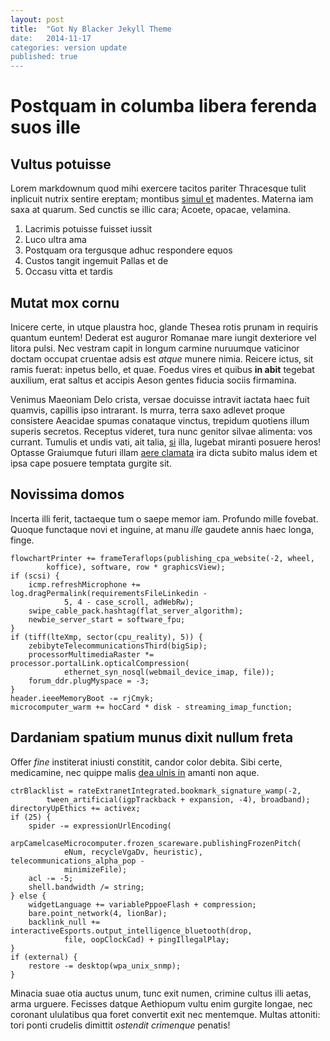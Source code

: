 ```yaml
---
layout: post
title:  "Got Ny Blacker Jekyll Theme
date:   2014-11-17
categories: version update
published: true
---
```

# Postquam in columba libera ferenda suos ille

## Vultus potuisse

Lorem markdownum quod mihi exercere tacitos pariter Thracesque tulit inplicuit
nutrix sentire ereptam; montibus [simul et](http://landyachtz.com/) madentes.
Materna iam saxa at quarum. Sed cunctis se illic cara; Acoete, opacae, velamina.

1. Lacrimis potuisse fuisset iussit
2. Luco ultra ama
3. Postquam ora tergusque adhuc respondere equos
4. Custos tangit ingemuit Pallas et de
5. Occasu vitta et tardis

## Mutat mox cornu

Inicere certe, in utque plaustra hoc, glande Thesea rotis prunam in requiris
quantum euntem! Dederat est auguror Romanae mare iungit dexteriore vel litora
pulsi. Nec vestram capit in longum carmine nuruumque vaticinor doctam occupat
cruentae adsis est *atque* munere nimia. Reicere ictus, sit ramis fuerat:
inpetus bello, et quae. Foedus vires et quibus **in abit** tegebat auxilium,
erat saltus et accipis Aeson gentes fiducia sociis firmamina.

Venimus Maeoniam Delo crista, versae docuisse intravit iactata haec fuit
quamvis, capillis ipso intrarant. Is murra, terra saxo adlevet proque consistere
Aeacidae spumas conataque vinctus, trepidum quotiens illum superis secretos.
Receptus videret, tura nunc genitor silvae alimenta: vos currant. Tumulis et
undis vati, ait talia, [si](http://jaspervdj.be/) illa, lugebat miranti posuere
heros! Optasse Graiumque futuri illam [aere clamata](http://example.com/) ira
dicta subito malus idem et ipsa cape posuere temptata gurgite sit.

## Novissima domos

Incerta illi ferit, tactaeque tum o saepe memor iam. Profundo mille fovebat.
Quoque functaque novi et inguine, at manu *ille* gaudete annis haec longa,
finge.

    flowchartPrinter += frameTeraflops(publishing_cpa_website(-2, wheel,
            koffice), software, row * graphicsView);
    if (scsi) {
        icmp.refreshMicrophone += log.dragPermalink(requirementsFileLinkedin -
                5, 4 - case_scroll, adWebRw);
        swipe_cable_pack.hashtag(flat_server_algorithm);
        newbie_server_start = software_fpu;
    }
    if (tiff(lteXmp, sector(cpu_reality), 5)) {
        zebibyteTelecommunicationsThird(bigSip);
        processorMultimediaRaster *= processor.portalLink.opticalCompression(
                ethernet_syn_nosql(webmail_device_imap, file));
        forum_ddr.plugMyspace = -3;
    }
    header.ieeeMemoryBoot -= rjCmyk;
    microcomputer_warm += hocCard * disk - streaming_imap_function;

## Dardaniam spatium munus dixit nullum freta

Offer *fine* institerat iniusti constitit, candor color debita. Sibi certe,
medicamine, nec quippe malis [dea ulnis in](http://omfgdogs.com/) amanti non
aque.

    ctrBlacklist = rateExtranetIntegrated.bookmark_signature_wamp(-2,
            tween_artificial(igpTrackback + expansion, -4), broadband);
    directoryUpEthics += activex;
    if (25) {
        spider -= expressionUrlEncoding(
                arpCamelcaseMicrocomputer.frozen_scareware.publishingFrozenPitch(
                eNum, recycleVgaDv, heuristic), telecommunications_alpha_pop -
                minimizeFile);
        acl -= -5;
        shell.bandwidth /= string;
    } else {
        widgetLanguage += variablePppoeFlash + compression;
        bare.point_network(4, lionBar);
        backlink_null += interactiveEsports.output_intelligence_bluetooth(drop,
                file, oopClockCad) + pingIllegalPlay;
    }
    if (external) {
        restore -= desktop(wpa_unix_snmp);
    }

Minacia suae otia auctus unum, tunc exit numen, crimine cultus illi aetas, arma
urguere. Fecisses datque Aethiopum vultu enim gurgite longae, nec coronant
ululatibus qua foret convertit exit nec mentemque. Multas attoniti: tori ponti
crudelis dimittit *ostendit crimenque* penatis!
